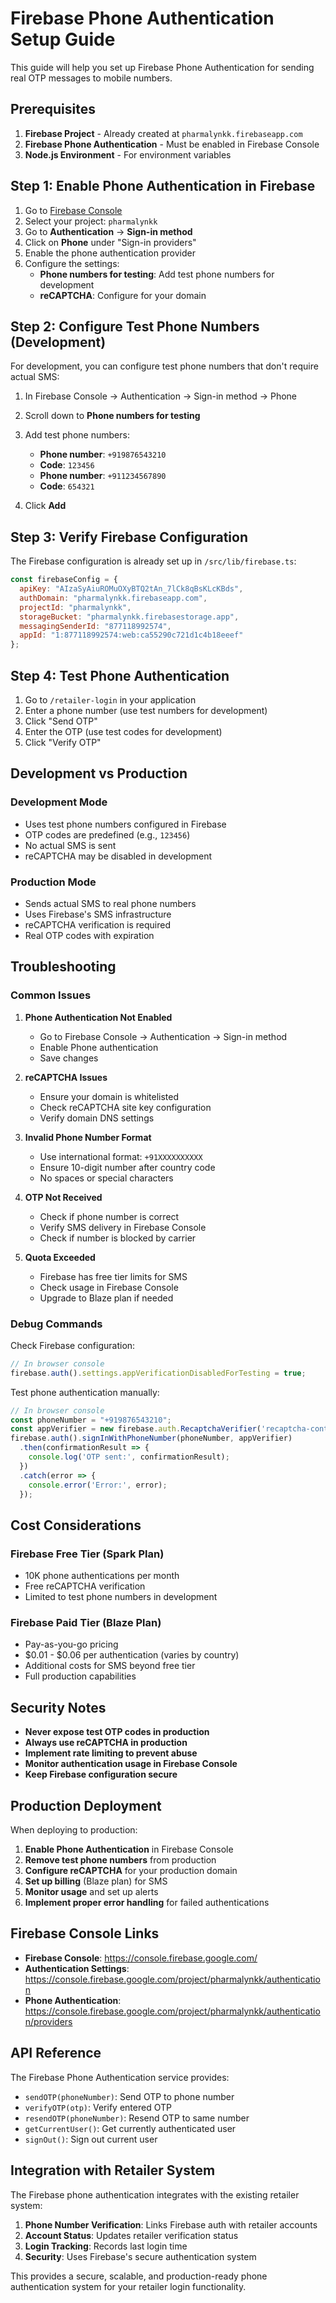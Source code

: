 # Firebase Phone Authentication Setup Guide

This guide will help you set up Firebase Phone Authentication for sending real OTP messages to mobile numbers.

## Prerequisites

1. **Firebase Project** - Already created at `pharmalynkk.firebaseapp.com`
2. **Firebase Phone Authentication** - Must be enabled in Firebase Console
3. **Node.js Environment** - For environment variables

## Step 1: Enable Phone Authentication in Firebase

1. Go to [Firebase Console](https://console.firebase.google.com/)
2. Select your project: `pharmalynkk`
3. Go to **Authentication** → **Sign-in method**
4. Click on **Phone** under "Sign-in providers"
5. Enable the phone authentication provider
6. Configure the settings:
   - **Phone numbers for testing**: Add test phone numbers for development
   - **reCAPTCHA**: Configure for your domain

## Step 2: Configure Test Phone Numbers (Development)

For development, you can configure test phone numbers that don't require actual SMS:

1. In Firebase Console → Authentication → Sign-in method → Phone
2. Scroll down to **Phone numbers for testing**
3. Add test phone numbers:
   - **Phone number**: `+919876543210`
   - **Code**: `123456`
   - **Phone number**: `+911234567890`
   - **Code**: `654321`

4. Click **Add**

## Step 3: Verify Firebase Configuration

The Firebase configuration is already set up in `/src/lib/firebase.ts`:

```javascript
const firebaseConfig = {
  apiKey: "AIzaSyAiuROMuOXyBTQ2tAn_7lCk8qBsKLcKBds",
  authDomain: "pharmalynkk.firebaseapp.com",
  projectId: "pharmalynkk",
  storageBucket: "pharmalynkk.firebasestorage.app",
  messagingSenderId: "877118992574",
  appId: "1:877118992574:web:ca55290c721d1c4b18eeef"
};
```

## Step 4: Test Phone Authentication

1. Go to `/retailer-login` in your application
2. Enter a phone number (use test numbers for development)
3. Click "Send OTP"
4. Enter the OTP (use test codes for development)
5. Click "Verify OTP"

## Development vs Production

### Development Mode
- Uses test phone numbers configured in Firebase
- OTP codes are predefined (e.g., `123456`)
- No actual SMS is sent
- reCAPTCHA may be disabled in development

### Production Mode
- Sends actual SMS to real phone numbers
- Uses Firebase's SMS infrastructure
- reCAPTCHA verification is required
- Real OTP codes with expiration

## Troubleshooting

### Common Issues

1. **Phone Authentication Not Enabled**
   - Go to Firebase Console → Authentication → Sign-in method
   - Enable Phone authentication
   - Save changes

2. **reCAPTCHA Issues**
   - Ensure your domain is whitelisted
   - Check reCAPTCHA site key configuration
   - Verify domain DNS settings

3. **Invalid Phone Number Format**
   - Use international format: `+91XXXXXXXXXX`
   - Ensure 10-digit number after country code
   - No spaces or special characters

4. **OTP Not Received**
   - Check if phone number is correct
   - Verify SMS delivery in Firebase Console
   - Check if number is blocked by carrier

5. **Quota Exceeded**
   - Firebase has free tier limits for SMS
   - Check usage in Firebase Console
   - Upgrade to Blaze plan if needed

### Debug Commands

Check Firebase configuration:
```javascript
// In browser console
firebase.auth().settings.appVerificationDisabledForTesting = true;
```

Test phone authentication manually:
```javascript
// In browser console
const phoneNumber = "+919876543210";
const appVerifier = new firebase.auth.RecaptchaVerifier('recaptcha-container');
firebase.auth().signInWithPhoneNumber(phoneNumber, appVerifier)
  .then(confirmationResult => {
    console.log('OTP sent:', confirmationResult);
  })
  .catch(error => {
    console.error('Error:', error);
  });
```

## Cost Considerations

### Firebase Free Tier (Spark Plan)
- 10K phone authentications per month
- Free reCAPTCHA verification
- Limited to test phone numbers in development

### Firebase Paid Tier (Blaze Plan)
- Pay-as-you-go pricing
- $0.01 - $0.06 per authentication (varies by country)
- Additional costs for SMS beyond free tier
- Full production capabilities

## Security Notes

- **Never expose test OTP codes in production**
- **Always use reCAPTCHA in production**
- **Implement rate limiting to prevent abuse**
- **Monitor authentication usage in Firebase Console**
- **Keep Firebase configuration secure**

## Production Deployment

When deploying to production:

1. **Enable Phone Authentication** in Firebase Console
2. **Remove test phone numbers** from production
3. **Configure reCAPTCHA** for your production domain
4. **Set up billing** (Blaze plan) for SMS
5. **Monitor usage** and set up alerts
6. **Implement proper error handling** for failed authentications

## Firebase Console Links

- **Firebase Console**: https://console.firebase.google.com/
- **Authentication Settings**: https://console.firebase.google.com/project/pharmalynkk/authentication
- **Phone Authentication**: https://console.firebase.google.com/project/pharmalynkk/authentication/providers

## API Reference

The Firebase Phone Authentication service provides:

- `sendOTP(phoneNumber)`: Send OTP to phone number
- `verifyOTP(otp)`: Verify entered OTP
- `resendOTP(phoneNumber)`: Resend OTP to same number
- `getCurrentUser()`: Get currently authenticated user
- `signOut()`: Sign out current user

## Integration with Retailer System

The Firebase phone authentication integrates with the existing retailer system:

1. **Phone Number Verification**: Links Firebase auth with retailer accounts
2. **Account Status**: Updates retailer verification status
3. **Login Tracking**: Records last login time
4. **Security**: Uses Firebase's secure authentication system

This provides a secure, scalable, and production-ready phone authentication system for your retailer login functionality.